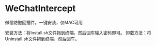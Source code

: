 # WeChatIntercept
微信防撤回插件，一键安装，仅MAC可用

安装方法：将Install.sh文件拖到终端，然后回车输入密码即可。
卸载方法：将Uninstall.sh文件拖到终端，然后回车。
